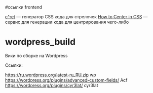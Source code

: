 #ссылки frontend

<a href="http://lugolabs.com/caret">c^ret</a> — генератор CSS кода для стрелочек
<a href="http://howtocenterincss.com/">How to Center in CSS</a> — сервис для генерации кода для центрирования чего-либо



# wordpress_build
Вики по сборке на Wordpress

Ссылки:

https://ru.wordpress.org/latest-ru_RU.zip wp
https://wordpress.org/plugins/advanced-custom-fields/ Acf
https://wordpress.org/plugins/cyr3lat/ cyr3lat
